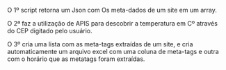 O 1º script retorna um Json com Os meta-dados de um site em um array.

O 2ª faz a utilização de APIS para descobrir a temperatura em Cº através do CEP digitado pelo usuário.

O 3º cria uma lista com as meta-tags extraídas de um site, e cria automaticamente um arquivo excel com uma coluna de meta-tags e outra com o horário que as metatags foram extraídas.

